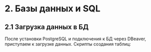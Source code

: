 # 2. Базы данных и SQL
## 2.1 Загрузка данных в БД
После установки PostgreSQL и подключения к БД через DBeaver, приступаем к загрузке данных.
Скрипты создания таблиц:
